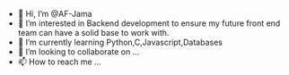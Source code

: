 - 👋 Hi, I’m @AF-Jama
- 👀 I’m interested in Backend development to ensure my future front end team can have a solid base to work with.
- 🌱 I’m currently learning Python,C,Javascript,Databases
- 💞️ I’m looking to collaborate on ...
- 📫 How to reach me ...

<!---
AF-Jama/AF-Jama is a ✨ special ✨ repository because its `README.md` (this file) appears on your GitHub profile.
You can click the Preview link to take a look at your changes.
--->
